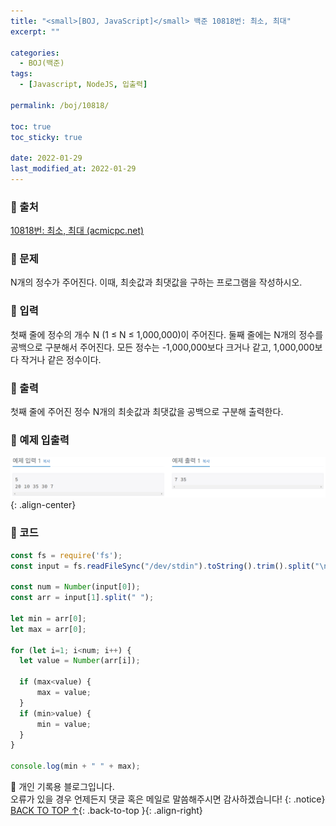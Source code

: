 ```yaml
---
title: "<small>[BOJ, JavaScript]</small> 백준 10818번: 최소, 최대"
excerpt: ""

categories:
  - BOJ(백준)
tags:
  - [Javascript, NodeJS, 입출력]

permalink: /boj/10818/

toc: true
toc_sticky: true
 
date: 2022-01-29
last_modified_at: 2022-01-29
---
```


### 📌 출처

  [10818번: 최소, 최대 (acmicpc.net)](https://www.acmicpc.net/problem/10818)

### 📌 문제

  N개의 정수가 주어진다. 이때, 최솟값과 최댓값을 구하는 프로그램을 작성하시오.

### 📌 입력 

  첫째 줄에 정수의 개수 N (1 ≤ N ≤ 1,000,000)이 주어진다. 둘째 줄에는 N개의 정수를 공백으로 구분해서 주어진다. 모든 정수는 -1,000,000보다 크거나 같고, 1,000,000보다 작거나 같은 정수이다.

### 📌 출력

  첫째 줄에 주어진 정수 N개의 최솟값과 최댓값을 공백으로 구분해 출력한다.

### 📌 예제 입출력

  <img src="/assets/images/posts_img/boj/10818.png">{: .align-center}

### 📌 코드

  ```jsx
  const fs = require('fs');
  const input = fs.readFileSync("/dev/stdin").toString().trim().split("\n");

  const num = Number(input[0]);
  const arr = input[1].split(" ");

  let min = arr[0];
  let max = arr[0];

  for (let i=1; i<num; i++) {
    let value = Number(arr[i]);

    if (max<value) {
        max = value;
    }
    if (min>value) {
        min = value;
    }
  }

  console.log(min + " " + max);
  ```

📓 개인 기록용 블로그입니다.  
오류가 있을 경우 언제든지 댓글 혹은 메일로 말씀해주시면 감사하겠습니다!
{: .notice}
[BACK TO TOP ↑](#){: .back-to-top }{: .align-right}
